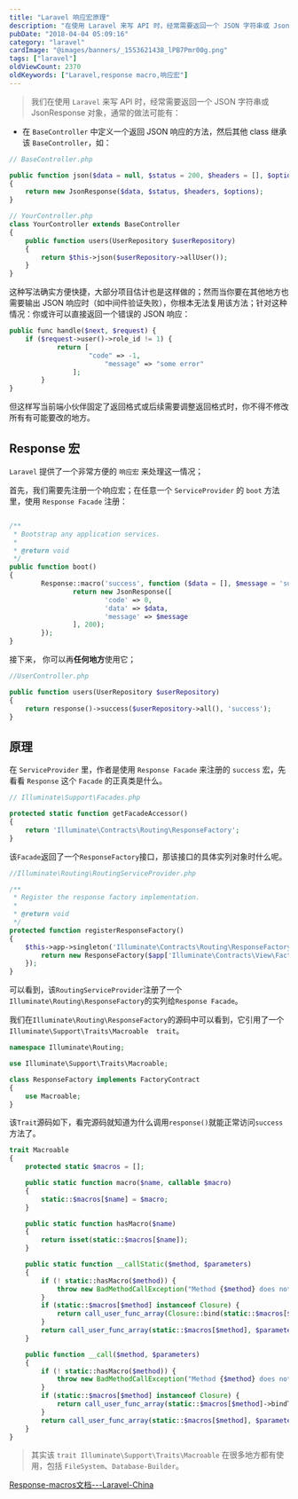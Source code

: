 ```yaml
---
title: "Laravel 响应宏原理"
description: "在使用 Laravel 来写 API 时，经常需要返回一个 JSON 字符串或 JsonResponse，通常的做法可能有两种。  1、在 BaseController 中定义一个返回 JSON 响应的方法，然后继承该 BaseController。"
pubDate: "2018-04-04 05:09:16"
category: "laravel"
cardImage: "@images/banners/_1553621438_lPB7Pmr00g.png"
tags: ["laravel"]
oldViewCount: 2370
oldKeywords: ["Laravel,response macro,响应宏"]
---
```


> 我们在使用 `Laravel` 来写 API 时，经常需要返回一个 JSON 字符串或 JsonResponse 对象，通常的做法可能有：

* 在 `BaseController` 中定义一个返回 JSON 响应的方法，然后其他 class 继承该 `BaseController`，如：

```php
// BaseController.php

public function json($data = null, $status = 200, $headers = [], $options = 0)
{
    return new JsonResponse($data, $status, $headers, $options);
}

// YourController.php
class YourController extends BaseController
{
    public function users(UserRepository $userRepository)
    {
        return $this->json($userRepository->allUser());
    }
}
```

这种写法确实方便快捷，大部分项目估计也是这样做的；然而当你要在其他地方也需要输出 JSON 响应时（如中间件验证失败），你根本无法复用该方法；针对这种情况：你或许可以直接返回一个错误的 JSON 响应：

```php
public func handle($next, $request) {
    if ($request->user()->role_id != 1) {
		    return [
				    "code" => -1,
						"message" => "some error"
				];
		}
}
```

但这样写当前端小伙伴固定了返回格式或后续需要调整返回格式时，你不得不修改所有有可能要改的地方。

## Response 宏

`Laravel` 提供了一个非常方便的 `响应宏` 来处理这一情况；

首先，我们需要先注册一个响应宏；在任意一个 `ServiceProvider` 的 `boot` 方法里，使用 `Response Facade` 注册：

```php

/**
 * Bootstrap any application services.
 *
 * @return void
 */
public function boot()
{
		Response::macro('success', function ($data = [], $message = 'success') {
				return new JsonResponse([
						'code' => 0,
						'data' => $data,
						'message' => $message
				], 200);
		});
}
```

接下来， 你可以再**任何地方**使用它；

```php
//UserController.php

public function users(UserRepository $userRepository)
{
    return response()->success($userRepository->all(), 'success');
}
```

## 原理

在 `ServiceProvider` 里，作者是使用 `Response Facade` 来注册的 `success` 宏，先看看 `Response` 这个 `Facade` 的正真类是什么。

```php
// Illuminate\Support\Facades.php

protected static function getFacadeAccessor()
{
    return 'Illuminate\Contracts\Routing\ResponseFactory';
}
```

该`Facade`返回了一个`ResponseFactory`接口，那该接口的具体实列对象时什么呢。

```php
//Illuminate\Routing\RoutingServiceProvider.php

/**
 * Register the response factory implementation.
 *
 * @return void
 */
protected function registerResponseFactory()
{
    $this->app->singleton('Illuminate\Contracts\Routing\ResponseFactory', function ($app) {
        return new ResponseFactory($app['Illuminate\Contracts\View\Factory'], $app['redirect']);
    });
}
```

可以看到，该`RoutingServiceProvider`注册了一个`Illuminate\Routing\ResponseFactory`的实列给`Response Facade`。

我们在`Illuminate\Routing\ResponseFactory`的源码中可以看到，它引用了一个`Illuminate\Support\Traits\Macroable  trait`。

```php
namespace Illuminate\Routing;

use Illuminate\Support\Traits\Macroable;

class ResponseFactory implements FactoryContract
{
    use Macroable;
}
```
该`Trait`源码如下，看完源码就知道为什么调用`response()`就能正常访问`success`方法了。

```php
trait Macroable
{
    protected static $macros = [];

    public static function macro($name, callable $macro)
    {
        static::$macros[$name] = $macro;
    }

    public static function hasMacro($name)
    {
        return isset(static::$macros[$name]);
    }

    public static function __callStatic($method, $parameters)
    {
        if (! static::hasMacro($method)) {
            throw new BadMethodCallException("Method {$method} does not exist.");
        }
        if (static::$macros[$method] instanceof Closure) {
            return call_user_func_array(Closure::bind(static::$macros[$method], null, static::class), $parameters);
        }
        return call_user_func_array(static::$macros[$method], $parameters);
    }

    public function __call($method, $parameters)
    {
        if (! static::hasMacro($method)) {
            throw new BadMethodCallException("Method {$method} does not exist.");
        }
        if (static::$macros[$method] instanceof Closure) {
            return call_user_func_array(static::$macros[$method]->bindTo($this, static::class), $parameters);
        }
        return call_user_func_array(static::$macros[$method], $parameters);
    }
}
```

> 其实该 `trait Illuminate\Support\Traits\Macroable` 在很多地方都有使用，包括 `FileSystem`、`Database-Builder`。

[Response-macros文档---Laravel-China](http://d.laravel-china.org/docs/5.4/responses#response-macros)

